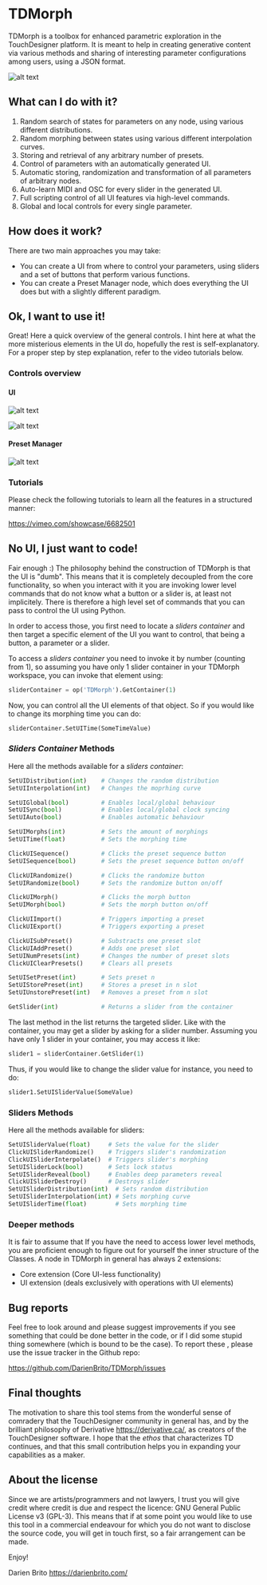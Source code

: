 # TDMorph

TDMorph is a toolbox for enhanced parametric exploration in the TouchDesigner platform. It is meant to help in creating generative content via various methods and sharing of interesting parameter configurations among users, using a JSON format.  

![alt text](https://github.com/DarienBrito/TDMorph/blob/master/imgs/TDMorphCapture.PNG)

## What can I do with it?

1) Random search of states for parameters on any node, using various different distributions.
2) Random morphing between states using various different interpolation curves.
3) Storing and retrieval of any arbitrary number of presets.
4) Control of parameters with an automatically generated UI.
5) Automatic storing, randomization and transformation of all parameters of arbitrary nodes.
6) Auto-learn MIDI and OSC for every slider in the generated UI.
7) Full scripting control of all UI features via high-level commands.
8) Global and local controls for every single parameter.

## How does it work?

There are two main approaches you may take:

+ You can create a UI from where to control your parameters, using sliders and a set of buttons that perform various functions.
+ You can create a Preset Manager node, which does everything the UI does but with a slightly different paradigm.

## Ok, I want to use it!

Great! Here a quick overview of the general controls. I hint here at what the more misterious elements in the UI do, hopefully the rest is self-explanatory. For a proper step by step explanation, refer to the video tutorials below.

### Controls overview

#### UI

![alt text](https://github.com/DarienBrito/TDMorph/blob/master/imgs/TDMorphSlidersControls.png)

![alt text](https://github.com/DarienBrito/TDMorph/blob/master/imgs/SliderControls.png)

#### Preset Manager

![alt text](https://github.com/DarienBrito/TDMorph/blob/master/imgs/TDMorphPrestManagerControls.png)

### Tutorials

Please check the following tutorials to learn all the features in a structured manner:

https://vimeo.com/showcase/6682501

## No UI, I just want to code! 

Fair enough :) The philosophy behind the construction of TDMorph is that the UI is "dumb". This means that it is completely decoupled from the core functionality, so when you interact with it you are invoking lower level commands that do not know what a button or a slider is, at least not implicitely. There is therefore a high level set of commands that you can pass to control the UI using Python. 

In order to access those, you first need to locate a *sliders container* and then target a specific element of the UI you want to control, that being a button, a parameter or a slider.

To access a *sliders container* you need to invoke it by number (counting from 1), so assuming you have only 1 slider container in your TDMorph workspace, you can invoke that element using:

```python
sliderContainer = op('TDMorph').GetContainer(1)
```
Now, you can control all the UI elements of that object. So if you would like to change its morphing time you can do:

```python
sliderContainer.SetUITime(SomeTimeValue)
```

### *Sliders Container* Methods

Here all the methods available for a *sliders container*:

```python
SetUIDistribution(int)    # Changes the random distribution
SetUIInterpolation(int)   # Changes the moprhing curve

SetUIGlobal(bool)         # Enables local/global behaviour
SetUISync(bool)           # Enables local/global clock syncing 
SetUIAuto(bool)           # Enables automatic behaviour

SetUIMorphs(int)          # Sets the amount of morphings
SetUITime(float)          # Sets the morphing time

ClickUISequence()         # Clicks the preset sequence button
SetUISequence(bool)       # Sets the preset sequence button on/off

ClickUIRandomize()        # Clicks the randomize button
SetUIRandomize(bool)      # Sets the randomize button on/off

ClickUIMorph()            # Clicks the morph button
SetUIMorph(bool)          # Sets the morph button on/off

ClickUIImport()           # Triggers importing a preset
ClickUIExport()           # Triggers exporting a preset

ClickUISubPreset()        # Substracts one preset slot
ClickUIAddPreset()        # Adds one preset slot
SetUINumPresets(int)      # Changes the number of preset slots
ClickUIClearPresets()     # Clears all presets

SetUISetPreset(int)       # Sets preset n 
SetUIStorePreset(int)     # Stores a preset in n slot
SetUIUnstorePreset(int)   # Removes a preset from n slot 

GetSlider(int)            # Returns a slider from the container
```
The last method in the list returns the targeted slider. Like with the container, you may get a slider by asking for a slider number. Assuming you have only 1 slider in your container, you may access it like:

```python
slider1 = sliderContainer.GetSlider(1) 
```

Thus, if you would like to change the slider value for instance, you need to do:

```python
slider1.SetUISliderValue(SomeValue)
```

### Sliders Methods

Here all the methods available for sliders:

```python
SetUISliderValue(float)     # Sets the value for the slider
ClickUISliderRandomize()    # Triggers slider's randomization
ClickUISliderInterpolate()  # Triggers slider's morphing
SetUISliderLock(bool)       # Sets lock status
SetUISliderReveal(bool)     # Enables deep parameters reveal
ClickUISliderDestroy()      # Destroys slider
SetUISliderDistribution(int)  # Sets random distribution
SetUISliderInterpolation(int) # Sets morphing curve
SetUISliderTime(float)        # Sets morphing time
```

### Deeper methods

It is fair to assume that If you have the need to access lower level methods, you are proficient enough to figure out for yourself the inner structure of the Classes. A node in TDMorph in general has always 2 extensions:

+ Core extension (Core UI-less functionality)
+ UI extension (deals exclusively with operations with UI elements)

## Bug reports

Feel free to look around and please suggest improvements if you see something that could be done better in the code, or if I did some stupid thing somewhere (which is bound to be the case). To report these , please use the issue tracker in the Github repo:

https://github.com/DarienBrito/TDMorph/issues

## Final thoughts

The motivation to share this tool stems from the wonderful sense of comradery that the TouchDesigner community in general has, 
and by the brilliant philosophy of Derivative https://derivative.ca/, as creators of the TouchDesigner software. I hope that the *ethos* that characterizes TD continues, and that this small contribution helps you in expanding your capabilities as a maker. 

## About the license

Since we are artists/programmers and not lawyers, I trust you will give credit where credit is due and respect the licence: GNU General Public License v3 (GPL-3). This means that if at some point you would like to use this tool in a commercial endeavour for which you do not want to disclose the source code, you will get in touch first, so a fair arrangement can be made. 

Enjoy!

Darien Brito
https://darienbrito.com/
